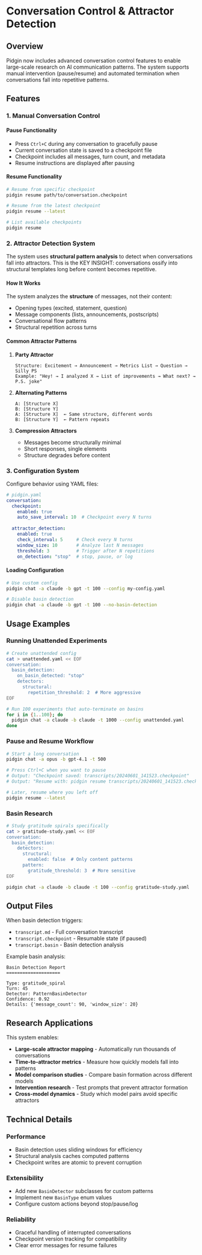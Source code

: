 # Conversation Control & Attractor Detection

## Overview

Pidgin now includes advanced conversation control features to enable large-scale research on AI communication patterns. The system supports manual intervention (pause/resume) and automated termination when conversations fall into repetitive patterns.

## Features

### 1. Manual Conversation Control

#### Pause Functionality
- Press `Ctrl+C` during any conversation to gracefully pause
- Current conversation state is saved to a checkpoint file
- Checkpoint includes all messages, turn count, and metadata
- Resume instructions are displayed after pausing

#### Resume Functionality
```bash
# Resume from specific checkpoint
pidgin resume path/to/conversation.checkpoint

# Resume from the latest checkpoint
pidgin resume --latest

# List available checkpoints
pidgin resume
```

### 2. Attractor Detection System

The system uses **structural pattern analysis** to detect when conversations fall into attractors. This is the KEY INSIGHT: conversations ossify into structural templates long before content becomes repetitive.

#### How It Works

The system analyzes the **structure** of messages, not their content:
- Opening types (excited, statement, question)
- Message components (lists, announcements, postscripts)
- Conversational flow patterns
- Structural repetition across turns

#### Common Attractor Patterns

1. **Party Attractor**
   ```
   Structure: Excitement → Announcement → Metrics List → Question → Silly PS
   Example: "Hey! → I analyzed X → List of improvements → What next? → P.S. joke"
   ```

2. **Alternating Patterns**
   ```
   A: [Structure X]
   B: [Structure Y]
   A: [Structure X]  ← Same structure, different words
   B: [Structure Y]  ← Pattern repeats
   ```

3. **Compression Attractors**
   - Messages become structurally minimal
   - Short responses, single elements
   - Structure degrades before content

### 3. Configuration System

Configure behavior using YAML files:

```yaml
# pidgin.yaml
conversation:
  checkpoint:
    enabled: true
    auto_save_interval: 10  # Checkpoint every N turns
    
  attractor_detection:
    enabled: true
    check_interval: 5     # Check every N turns
    window_size: 10       # Analyze last N messages
    threshold: 3          # Trigger after N repetitions
    on_detection: "stop"  # stop, pause, or log
```

#### Loading Configuration
```bash
# Use custom config
pidgin chat -a claude -b gpt -t 100 --config my-config.yaml

# Disable basin detection
pidgin chat -a claude -b gpt -t 100 --no-basin-detection
```

## Usage Examples

### Running Unattended Experiments
```bash
# Create unattended config
cat > unattended.yaml << EOF
conversation:
  basin_detection:
    on_basin_detected: "stop"
    detectors:
      structural:
        repetition_threshold: 2  # More aggressive
EOF

# Run 100 experiments that auto-terminate on basins
for i in {1..100}; do
  pidgin chat -a claude -b claude -t 1000 --config unattended.yaml
done
```

### Pause and Resume Workflow
```bash
# Start a long conversation
pidgin chat -a opus -b gpt-4.1 -t 500

# Press Ctrl+C when you want to pause
# Output: "Checkpoint saved: transcripts/20240601_141523.checkpoint"
# Output: "Resume with: pidgin resume transcripts/20240601_141523.checkpoint"

# Later, resume where you left off
pidgin resume --latest
```

### Basin Research
```bash
# Study gratitude spirals specifically
cat > gratitude-study.yaml << EOF
conversation:
  basin_detection:
    detectors:
      structural:
        enabled: false  # Only content patterns
      pattern:
        gratitude_threshold: 3  # More sensitive
EOF

pidgin chat -a claude -b claude -t 100 --config gratitude-study.yaml
```

## Output Files

When basin detection triggers:
- `transcript.md` - Full conversation transcript
- `transcript.checkpoint` - Resumable state (if paused)
- `transcript.basin` - Basin detection analysis

Example basin analysis:
```
Basin Detection Report
====================

Type: gratitude_spiral
Turn: 45
Detector: PatternBasinDetector
Confidence: 0.92
Details: {'message_count': 90, 'window_size': 20}
```

## Research Applications

This system enables:
- **Large-scale attractor mapping** - Automatically run thousands of conversations
- **Time-to-attractor metrics** - Measure how quickly models fall into patterns
- **Model comparison studies** - Compare basin formation across different models
- **Intervention research** - Test prompts that prevent attractor formation
- **Cross-model dynamics** - Study which model pairs avoid specific attractors

## Technical Details

### Performance
- Basin detection uses sliding windows for efficiency
- Structural analysis caches computed patterns
- Checkpoint writes are atomic to prevent corruption

### Extensibility
- Add new `BasinDetector` subclasses for custom patterns
- Implement new `BasinType` enum values
- Configure custom actions beyond stop/pause/log

### Reliability
- Graceful handling of interrupted conversations
- Checkpoint version tracking for compatibility
- Clear error messages for resume failures